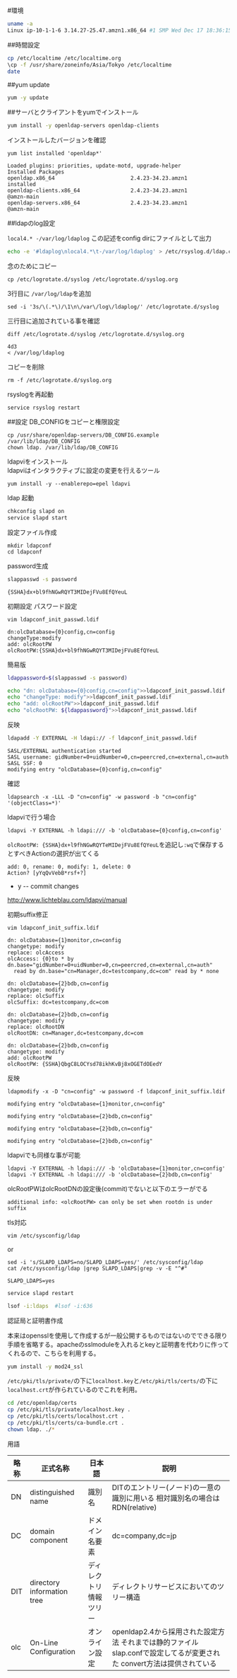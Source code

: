#環境
```bash
uname -a
Linux ip-10-1-1-6 3.14.27-25.47.amzn1.x86_64 #1 SMP Wed Dec 17 18:36:15 UTC 2014 x86_64 x86_64 x86_64 GNU/Linux
```
##時間設定
```bash
cp /etc/localtime /etc/localtime.org
\cp -f /usr/share/zoneinfo/Asia/Tokyo /etc/localtime
date
```

##yum update
```bash
yum -y update
```

##サーバとクライアントをyumでインストール
```bash
yum install -y openldap-servers openldap-clients
```


インストールしたバージョンを確認
```
yum list installed 'openldap*'
```

    Loaded plugins: priorities, update-motd, upgrade-helper
    Installed Packages
    openldap.x86_64                        2.4.23-34.23.amzn1                    installed
    openldap-clients.x86_64                2.4.23-34.23.amzn1                    @amzn-main
    openldap-servers.x86_64                2.4.23-34.23.amzn1                    @amzn-main

##ldapのlog設定



`local4.* -/var/log/ldaplog`
この記述をconfig dirにファイルとして出力
```bash
echo -e '#ldaplog\nlocal4.*\t-/var/log/ldaplog' > /etc/rsyslog.d/ldap.conf
```

念のためにコピー
```
cp /etc/logrotate.d/syslog /etc/logrotate.d/syslog.org
```

3行目に `/var/log/ldap`を追加
```
sed -i '3s/\(.*\)/\1\n\/var\/log\/ldaplog/' /etc/logrotate.d/syslog
```

三行目に追加されている事を確認
```
diff /etc/logrotate.d/syslog /etc/logrotate.d/syslog.org
```

    4d3  
    < /var/log/ldaplog

コピーを削除
```
rm -f /etc/logrotate.d/syslog.org
```

rsyslogを再起動
```
service rsyslog restart
```

##設定
DB_CONFIGをコピーと権限設定
```
cp /usr/share/openldap-servers/DB_CONFIG.example /var/lib/ldap/DB_CONFIG
chown ldap. /var/lib/ldap/DB_CONFIG
```

ldapviをインストール  
ldapviはインタラクティブに設定の変更を行えるツール
```
yum install -y --enablerepo=epel ldapvi
```

ldap 起動  
```bash
chkconfig slapd on
service slapd start
```


設定ファイル作成
```
mkdir ldapconf
cd ldapconf
```
password生成
```bash
slappasswd -s password
```
```
{SSHA}dx+bl9fhNGwRQYT3MIDejFVu8EfQYeuL
```

初期設定 パスワード設定
```
vim ldapconf_init_passwd.ldif
```
```
dn:olcDatabase={0}config,cn=config
changeType:modify
add: olcRootPW
olcRootPW:{SSHA}dx+bl9fhNGwRQYT3MIDejFVu8EfQYeuL
```

簡易版
```bash
ldappassword=$(slappasswd -s password)

echo "dn: olcDatabase={0}config,cn=config">>ldapconf_init_passwd.ldif
echo "changeType: modify">>ldapconf_init_passwd.ldif
echo "add: olcRootPW">>ldapconf_init_passwd.ldif
echo "olcRootPW: ${ldappassword}">>ldapconf_init_passwd.ldif
```




反映
```bash
ldapadd -Y EXTERNAL -H ldapi:// -f ldapconf_init_passwd.ldif
```
```
SASL/EXTERNAL authentication started
SASL username: gidNumber=0+uidNumber=0,cn=peercred,cn=external,cn=auth
SASL SSF: 0
modifying entry "olcDatabase={0}config,cn=config"
```


確認
```
ldapsearch -x -LLL -D "cn=config" -w password -b "cn=config" '(objectClass=*)'
```


ldapviで行う場合
```
ldapvi -Y EXTERNAL -h ldapi:/// -b 'olcDatabase={0}config,cn=config'
```

`olcRootPW: {SSHA}dx+l9fhNGwRQYTeMIDejFVu8EfQYeuL`を追記し`:wq`で保存するとすべきActionの選択が出てくる

```
add: 0, rename: 0, modify: 1, delete: 0
Action? [yYqQvVebB*rsf+?]
```

- y -- commit changes

http://www.lichteblau.com/ldapvi/manual



初期suffix修正

```
vim ldapconf_init_suffix.ldif
```
```
dn: olcDatabase={1}monitor,cn=config
changetype: modify
replace: olcAccess
olcAccess: {0}to * by dn.base="gidNumber=0+uidNumber=0,cn=peercred,cn=external,cn=auth"
  read by dn.base="cn=Manager,dc=testcompany,dc=com" read by * none

dn: olcDatabase={2}bdb,cn=config
changetype: modify
replace: olcSuffix
olcSuffix: dc=testcompany,dc=com

dn: olcDatabase={2}bdb,cn=config
changetype: modify
replace: olcRootDN
olcRootDN: cn=Manager,dc=testcompany,dc=com

dn: olcDatabase={2}bdb,cn=config
changetype: modify
add: olcRootPW
olcRootPW: {SSHA}QbgC8LOCYsd78ikhKvBj8xOGETdOEedY

```

反映

```
ldapmodify -x -D "cn=config" -w password -f ldapconf_init_suffix.ldif
```

```
modifying entry "olcDatabase={1}monitor,cn=config"

modifying entry "olcDatabase={2}bdb,cn=config"

modifying entry "olcDatabase={2}bdb,cn=config"

modifying entry "olcDatabase={2}bdb,cn=config"
```

ldapviでも同様な事が可能  

```
ldapvi -Y EXTERNAL -h ldapi:/// -b 'olcDatabase={1}monitor,cn=config'
ldapvi -Y EXTERNAL -h ldapi:/// -b 'olcDatabase={2}bdb,cn=config'
```
olcRootPWはolcRootDNの設定後(commit)でないと以下のエラーがでる
```
additional info: <olcRootPW> can only be set when rootdn is under suffix
```


tls対応

```bash
vim /etc/sysconfig/ldap
```
or  
```
sed -i 's/SLAPD_LDAPS=no/SLAPD_LDAPS=yes/' /etc/sysconfig/ldap
cat /etc/sysconfig/ldap |grep SLAPD_LDAPS|grep -v -E "^#"
```

```
SLAPD_LDAPS=yes
```

```bash
service slapd restart

lsof -i:ldaps  #lsof -i:636
```

認証局と証明書作成  

本来はopensslを使用して作成するが一般公開するものではないのでできる限り手順を省略する。apacheのsslmoduleを入れるとkeyと証明書を代わりに作ってくれるので、こちらを利用する。

```bash
yum install -y mod24_ssl
```
`/etc/pki/tls/private/`の下に`localhost.key`と`/etc/pki/tls/certs/`の下に`localhost.crt`が作られているのでこれを利用。

```bash
cd /etc/openldap/certs
cp /etc/pki/tls/private/localhost.key .
cp /etc/pki/tls/certs/localhost.crt .
cp /etc/pki/tls/certs/ca-bundle.crt .
chown ldap. ./*
```


用語

| 略称| 正式名称 |日本語|説明|
|--------|--------|------|------|
| DN       |    distinguished name    |識別名|DITのエントリー(ノード)の一意の識別に用いる 相対識別名の場合はRDN(relative)|
|DC|domain component|ドメイン名要素|dc=company,dc=jp|
|DIT| directory information tree|ディレクトリ情報ツリー|ディレクトリサービスにおいてのツリー構造|
|olc| On-Line Configuration|オンライン設定|openldap2.4から採用された設定方法  それまでは静的ファイルslap.confで設定してるが変更された convert方法は提供されている|
